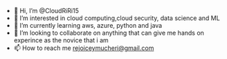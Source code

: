 - 👋 Hi, I’m @CloudRiRi15
- 👀 I’m interested in cloud computing,cloud security, data science and ML 
- 🌱 I’m currently learning aws, azure, python and java
- 💞️ I’m looking to collaborate on anything that can give me hands on experince as the novice that i am
- 📫 How to reach me rejoiceymucheri@gmail.com

<!---
CloudRiRi15/CloudRiRi15 is a ✨ special ✨ repository because its `README.md` (this file) appears on your GitHub profile.
You can click the Preview link to take a look at your changes.
--->
